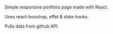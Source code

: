 Simple responsive portfolio page made with React.

Uses react-boostrap, effet & state hooks.

Pulls data from github API.

